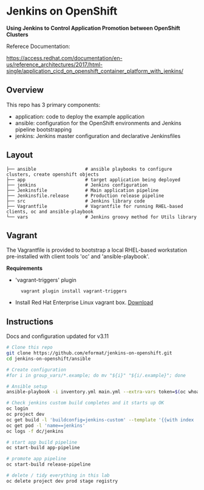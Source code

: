 # Jenkins on OpenShift

**Using Jenkins to Control Application Promotion between OpenShift Clusters**

Referece Documentation:

https://access.redhat.com/documentation/en-us/reference_architectures/2017/html-single/application_cicd_on_openshift_container_platform_with_jenkins/

## Overview

This repo has 3 primary components:

- application: code to deploy the example application
- ansible: configuration for the OpenShift environments and Jenkins pipeline bootstrapping
- jenkins: Jenkins master configuration and declarative Jenkinsfiles

## Layout

```
├── ansible                  # ansible playbooks to configure clusters, create openshift objects
├── app                      # target application being deployed
├── jenkins                  # Jenkins configuration
├── Jenkinsfile              # Main application pipeline
├── Jenkinsfile.release      # Production release pipeline
├── src                      # Jenkins library code
├── Vagrantfile              # Vagrantfile for running RHEL-based clients, oc and ansible-playbook
└── vars                     # Jenkins groovy method for Utils library
```

## Vagrant

The Vagrantfile is provided to bootstrap a local RHEL-based workstation pre-installed with client tools 'oc' and 'ansible-playbook'.

**Requirements**

- 'vagrant-triggers' plugin

        vagrant plugin install vagrant-triggers
- Install Red Hat Enterprise Linux vagrant box. [Download](https://developers.redhat.com/products/rhel/download/)


## Instructions

Docs and configuration updated for v3.11

```bash
# Clone this repo
git clone https://github.com/eformat/jenkins-on-openshift.git
cd jenkins-on-openshift/ansible

# Create configuration
#for i in group_vars/*.example; do mv "${i}" "${i/.example}"; done

# Ansible setup
ansible-playbook -i inventory.yml main.yml --extra-vars token=$(oc whoami -t)

# Check jenkins custom build completes and it starts up OK
oc login
oc project dev
oc get build -l 'buildconfig=jenkins-custom' --template '{{with index .items 0}}{{.status.phase}}{{end}}'
oc get pod -l 'name==jenkins'
oc logs -f dc/jenkins 

# start app build pipeline
oc start-build app-pipeline

# promote app pipeline
oc start-build release-pipeline

# delete / tidy everything in this lab
oc delete project dev prod stage registry

```
